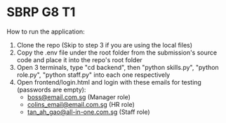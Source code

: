 # SBRP G8 T1
How to run the application:
1. Clone the repo (Skip to step 3 if you are using the local files)
2. Copy the .env file under the root folder from the submission's source code and place it into the repo's root folder
3. Open 3 terminals, type "cd backend", then "python skills.py", "python role.py", "python staff.py" into each one respectively
4. Open frontend/login.html and login with these emails for testing (passwords are empty):
    - boss@email.com.sg (Manager role)
    - colins_email@email.com.sg (HR role)
    - tan_ah_gao@all-in-one.com.sg (Staff role)